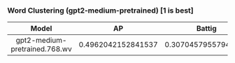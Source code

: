 ### Word Clustering (gpt2-medium-pretrained) [1 is best]
|Model|AP|Battig|BLESS|ESSLI-2008|
|:--:|:--:|:--:|:--:|:--:|
|gpt2-medium-pretrained.768.wv|0.4962042152841537|0.30704579557945244|0.5155221168269241|0.4668520884513964|
